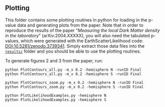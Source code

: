 ## Plotting

This folder contains some plotting routines in python for loading in the p-value data and generating plots from the paper. Note that in order to reproduce the results of the paper "*Measuring the local Dark Matter density in the laboratory*" (arXiv:2004.XXXXX), you will also need the tabulated p-values, which were generated with the EarthScatterLikelihood code: [DOI:10.5281/zenodo.3739341](https://doi.org/10.5281/zenodo.3739341). Simply extract those data files into the [`results/`](results/) folder and you should be able to use the plotting routines.

To generate figures 2 and 3 from the paper, run:

```
python PlotContours_all.py -m_x 0.2 -hemisphere N -runID Final
python PlotContours_all.py -m_x 0.2 -hemisphere S -runID Final

python PlotContours_zoom.py -m_x 0.2 -hemisphere N -runID Final
python PlotContours_zoom.py -m_x 0.2 -hemisphere S -runID Final

python PlotLikelihoodExamples.py -hemisphere N
python PlotLikelihoodExamples.py -hemisphere S
```
